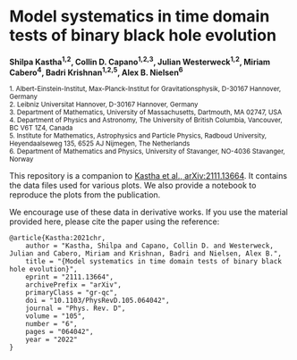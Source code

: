 # Model systematics in time domain tests of binary black hole evolution
**Shilpa Kastha<sup>1,2</sup>, Collin D. Capano<sup>1,2,3</sup>, Julian Westerweck<sup>1,2</sup>, Miriam Cabero<sup>4</sup>, Badri Krishnan<sup>1,2,5</sup>, Alex B. Nielsen<sup>6</sup>**

<sub>1. Albert-Einstein-Institut, Max-Planck-Institut for Gravitationsphysik, D-30167 Hannover, Germany</sub><br />
<sub>2. Leibniz Universitat Hannover, D-30167 Hannover, Germany</sub><br />
<sub>3. Department of Mathematics, University of Massachusetts, Dartmouth, MA 02747, USA </sub><br />
<sub>4. Department of Physics and Astronomy, The University of British Columbia, Vancouver, BC V6T 1Z4, Canada </sub><br />
<sub>5. Institute for Mathematics, Astrophysics and Particle Physics, Radboud University, Heyendaalseweg 135, 6525 AJ Nijmegen, The Netherlands </sub><br />
<sub>6. Department of Mathematics and Physics, University of Stavanger, NO-4036 Stavanger, Norway </sub><br />

This repository is a companion to [Kastha et al., arXiv:2111.13664](https://arxiv.org/abs/2111.13664). It contains the data files used for various plots. We also provide a notebook to reproduce the plots from the publication.


We encourage use of these data in derivative works. If you use the material provided here, please cite the paper using the reference:

```
@article{Kastha:2021chr,
    author = "Kastha, Shilpa and Capano, Collin D. and Westerweck, Julian and Cabero, Miriam and Krishnan, Badri and Nielsen, Alex B.",
    title = "{Model systematics in time domain tests of binary black hole evolution}",
    eprint = "2111.13664",
    archivePrefix = "arXiv",
    primaryClass = "gr-qc",
    doi = "10.1103/PhysRevD.105.064042",
    journal = "Phys. Rev. D",
    volume = "105",
    number = "6",
    pages = "064042",
    year = "2022"
}
```
